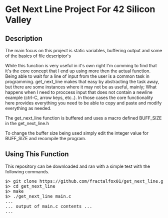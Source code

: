 # Get Next Line Project For 42 Silicon Valley

## Description
<p>The main focus on this project is static variables, buffering output and some of the basics of file descriptor's</p>
<p>While this function is very useful in it's own right I'm comming to find that it's the core concept that I end up using
more then the actual function. Being able to wait for a line of input from the user is a common task in programming. get_next_line makes that easy by abstracting the task away, but there are some instances where it may not be as useful, mainly; What happens when I need to proccess input that does not contain a newline example (ctrl-C, arrow keys, etc..). In those cases the core functionality here provides everything you need to be able to copy and paste and modify everything as needed.</p>
<p>The get_next_line function is buffered and uses a macro defined BUFF_SIZE in the get_next_line.h</p>
<p>To change the buffer size being used simply edit the integer value for BUFF_SIZE and recompile the program.</p>

## Using This Function
<p>This repository can be downloaded and ran with a simple test with the following commands.</p>
<pre>$> git clone https://github.com/fractalfox01/get_next_line.git get_next_line
$> cd get_next_line
$> make
$> ./get_next_line main.c
...
... output of main.c contents ...
...
</pre>
